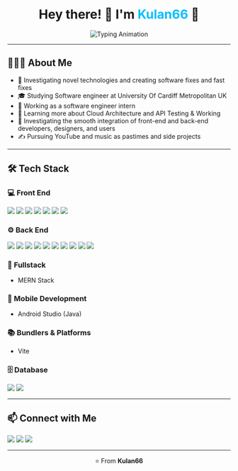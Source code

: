 <h1 align="center">Hey there! 👋 I'm <span style="color:#00BFFF;">Kulan66</span> 🚀</h1>

<p align="center">
  <img src="https://readme-typing-svg.herokuapp.com?font=Fira+Code&weight=500&size=22&duration=3000&pause=1000&center=true&vCenter=true&width=500&lines=Software+Engineer+Intern;Frontend+%7C+Backend+Developer;Tech+Explorer+%26+Cloud+Learner;Lifelong+Coder+%7C+Creative+Mind" alt="Typing Animation"/>
</p>

---

## 👨🏻‍💻 About Me

- 🤔 Investigating novel technologies and creating software fixes and fast fixes  
- 🎓 Studying Software engineer at University Of Cardiff Metropolitan UK  
- 💼 Working as a software engineer intern  
- 🌱 Learning more about Cloud Architecture and API Testing & Working  
- 💫 Investigating the smooth integration of front-end and back-end developers, designers, and users  
- ✍️ Pursuing YouTube and music as pastimes and side projects  

---

## 🛠 Tech Stack

### 💻 Front End
<p>
  <img src="https://img.shields.io/badge/TypeScript-3178C6?style=flat-square&logo=typescript&logoColor=white"/>
  <img src="https://img.shields.io/badge/JavaScript-F7DF1E?style=flat-square&logo=javascript&logoColor=black"/>
  <img src="https://img.shields.io/badge/React-61DAFB?style=flat-square&logo=react&logoColor=black"/>
  <img src="https://img.shields.io/badge/React Router-CA4245?style=flat-square&logo=reactrouter&logoColor=white"/>
  <img src="https://img.shields.io/badge/TailwindCSS-38B2AC?style=flat-square&logo=tailwind-css&logoColor=white"/>
  <img src="https://img.shields.io/badge/HTML-E34F26?style=flat-square&logo=html5&logoColor=white"/>
  <img src="https://img.shields.io/badge/CSS-1572B6?style=flat-square&logo=css3&logoColor=white"/>
</p>

### ⚙️ Back End
<p>
  <img src="https://img.shields.io/badge/JavaScript-F7DF1E?style=flat-square&logo=javascript&logoColor=black"/>
  <img src="https://img.shields.io/badge/TypeScript-3178C6?style=flat-square&logo=typescript&logoColor=white"/>
  <img src="https://img.shields.io/badge/Node.js-339933?style=flat-square&logo=node.js&logoColor=white"/>
  <img src="https://img.shields.io/badge/Express.js-000000?style=flat-square&logo=express&logoColor=white"/>
  <img src="https://img.shields.io/badge/Python-3776AB?style=flat-square&logo=python&logoColor=white"/>
  <img src="https://img.shields.io/badge/API-0052CC?style=flat-square&logo=fastapi&logoColor=white"/>
  <img src="https://img.shields.io/badge/Java-ED8B00?style=flat-square&logo=java&logoColor=white"/>
  <img src="https://img.shields.io/badge/PHP-777BB4?style=flat-square&logo=php&logoColor=white"/>
  <img src="https://img.shields.io/badge/C%23-239120?style=flat-square&logo=c-sharp&logoColor=white"/>
  <img src="https://img.shields.io/badge/C++-00599C?style=flat-square&logo=c%2B%2B&logoColor=white"/>
</p>

### 💫 Fullstack
- MERN Stack

### 📱 Mobile Development
- Android Studio (Java)

### 📚 Bundlers & Platforms
- Vite

### 🗄️ Database
<p>
  <img src="https://img.shields.io/badge/MongoDB-47A248?style=flat-square&logo=mongodb&logoColor=white"/>
  <img src="https://img.shields.io/badge/SQL-4479A1?style=flat-square&logo=mysql&logoColor=white"/>
</p>

---

## 📫 Connect with Me
<p>
  <a href="https://github.com/Kulan66"><img src="https://img.shields.io/badge/GitHub-Kulan66-181717?style=flat-square&logo=github&logoColor=white"/></a>
  <a href="mailto:kulanthamuditha66@gmail.com"><img src="https://img.shields.io/badge/Gmail-kulanthamuditha66@gmail.com-D14836?style=flat-square&logo=gmail&logoColor=white"/></a>
  <a href="www.linkedin.com/in/kulan-thamuditha-6b17672a7"><img src="https://img.shields.io/badge/LinkedIn-Kulan66-0077B5?style=for-the-badge&logo=linkedin&logoColor=white"/></a>
</p>

---

<p align="center">
  ⭐️ From <strong>Kulan66</strong>
</p>
